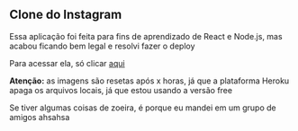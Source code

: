 ## Clone do Instagram

Essa aplicação foi feita para fins de aprendizado de React e Node.js, mas acabou ficando bem legal e resolvi fazer o deploy

Para acessar ela, só clicar [aqui](https://instagram-front.herokuapp.com/)

**Atenção:** as imagens são resetas após x horas, já que a plataforma Heroku apaga os arquivos locais, já que estou usando a versão free

Se tiver algumas coisas de zoeira, é porque eu mandei em um grupo de amigos ahsahsa
